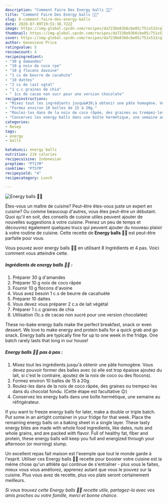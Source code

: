 ```yaml
---
description: "Comment Faire Des Energy balls 💪🏻"
title: "Comment Faire Des Energy balls 💪🏻"
slug: 8-comment-faire-des-energy-balls
date: 2020-07-09T19:51:38.722Z
image: https://img-global.cpcdn.com/recipes/da7238e83b6cbe05/751x532cq70/energy-balls-💪🏻-photo-principale-de-la-recette.jpg
thumbnail: https://img-global.cpcdn.com/recipes/da7238e83b6cbe05/751x532cq70/energy-balls-💪🏻-photo-principale-de-la-recette.jpg
cover: https://img-global.cpcdn.com/recipes/da7238e83b6cbe05/751x532cq70/energy-balls-💪🏻-photo-principale-de-la-recette.jpg
author: Genevieve Price
ratingvalue: 5
reviewcount: 4
recipeingredient:
- "30 g damandes"
- "10 g noix de coco rpe"
- "10 g flocons davoine"
- "1 cs de beurre de cacahute"
- "10 dattes"
- "2 cs de lait vgtal"
- "1 c.c graines de chia"
- " 1cs de cacao non sucr pour une version chocolate"
recipeinstructions:
- "Mixez tout les ingrédients jusqu&#39;à obtenir une pâte homogène. Vous devez pouvoir former des balles avec (si elle est trop épaisse ajoutez du lait, si c&#39;est le contraire, ajoutez de la noix de coco ou des flocons)."
- "Formez environ 10 balles de 15 à 20g."
- "Roulez-les dans de la noix de coco râpée, des graines ou trempez-les dans du chocolat fondu. (Cette étape est facultative 😉)"
- "Conservez les energy balls dans une boîte hermétique, une semaine au réfrigérateur."
categories:
- Resep
tags:
- energy
- balls

katakunci: energy balls 
nutrition: 219 calories
recipecuisine: Indonesian
preptime: "PT17M"
cooktime: "PT57M"
recipeyield: "4"
recipecategory: Lunch

---
```



![Energy balls 💪🏻](https://img-global.cpcdn.com/recipes/da7238e83b6cbe05/751x532cq70/energy-balls-💪🏻-photo-principale-de-la-recette.jpg)

Êtes-vous un maître de cuisine? Peut-être êtes-vous juste un expert en cuisine? Ou comme beaucoup d'autres, vous êtes peut-être un débutant. Quoi qu'il en soit, des conseils de cuisine utiles peuvent ajouter de nouvelles suggestions à votre cuisine. Prenez un peu de temps et découvrez également quelques trucs qui peuvent ajouter du nouveau plaisir à votre routine de cuisine. Cette recette de <strong> Energy balls 💪🏻 </strong> est peut-être parfaite pour vous.

<!--inarticleads1-->

Vous pouvez avoir energy balls 💪🏻 en utilisant 8 Ingrédients et 4 pas. Voici comment vous atteindre cette.

##### Ingrédients de energy balls 💪🏻 :

1. Préparer 30 g d&#39;amandes
1. Préparer 10 g noix de coco râpée
1. Fournir 10 g flocons d&#39;avoine
1. Vous avez besoin 1 c.s de beurre de cacahuète
1. Préparer 10 dattes
1. Vous devez vous préparer 2 c.s de lait végétal
1. Préparer 1 c.c graines de chia
1. Utilisation  (1c.s de cacao non sucré pour une version chocolatée)


These no-bake energy balls make the perfect breakfast, snack or even dessert. We love to make energy and protein balls for a quick grab and go snack. Energy balls are typically fine for up to one week in the fridge. One batch rarely lasts that long in our house! 

<!--inarticleads2-->

##### Energy balls 💪🏻 pas à pas :

1. Mixez tout les ingrédients jusqu&#39;à obtenir une pâte homogène. Vous devez pouvoir former des balles avec (si elle est trop épaisse ajoutez du lait, si c&#39;est le contraire, ajoutez de la noix de coco ou des flocons).
1. Formez environ 10 balles de 15 à 20g.
1. Roulez-les dans de la noix de coco râpée, des graines ou trempez-les dans du chocolat fondu. (Cette étape est facultative 😉)
1. Conservez les energy balls dans une boîte hermétique, une semaine au réfrigérateur.


If you want to freeze energy balls for later, make a double or triple batch. Put some in an airtight container in your fridge for that week. Place the remaining energy balls on a baking sheet in a single layer. These tasty energy bites are made with whole food ingredients, like dates, nuts and whole grains, and are packed with flavor. Full of healthy fat, fiber and protein, these energy balls will keep you full and energized through your afternoon (or morning) slump. 

<!--inarticleads1-->

<p>
Un excellent repas fait maison est l'exemple que tout le monde garde à l'esprit. Utiliser ces Energy balls 💪🏻 recette pour booster votre cuisine est la même chose qu'un athlète qui continue de s'entraîner - plus vous le faites, mieux vous vous améliorez, apprenez autant que vous le pouvez sur la cuisine. Plus vous avez de recette, plus vos plats seront certainement meilleurs.
</p>

<p>
<i>Si vous trouvez cette Energy balls 💪🏻 recette utile, partagez-la avec vos amis proches ou votre famille, merci et bonne chance.</i>
</p>

